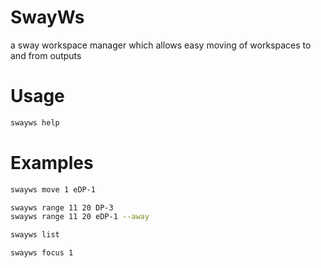 # SwayWs
a sway workspace manager which allows easy moving of workspaces to and from outputs

# Usage

```bash
swayws help
```

# Examples
```bash
swayws move 1 eDP-1

swayws range 11 20 DP-3
swayws range 11 20 eDP-1 --away

swayws list

swayws focus 1
```
